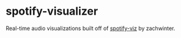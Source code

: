 # spotify-visualizer
Real-time audio visualizations built off of [spotify-viz](https://github.com/zachwinter/spotify-viz) by zachwinter.
